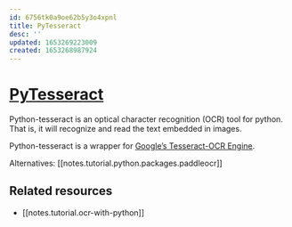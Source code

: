 ```yaml
---
id: 6756tk0a9oe62b5y3o4xpnl
title: PyTesseract
desc: ''
updated: 1653269223009
created: 1653268987924
---
```

# [PyTesseract](https://pypi.org/project/pytesseract/)

Python-tesseract is an optical character recognition (OCR) tool for python. That is, it will recognize and read the text embedded in images.

Python-tesseract is a wrapper for [Google’s Tesseract-OCR Engine](https://github.com/tesseract-ocr/tesseract).

Alternatives: [[notes.tutorial.python.packages.paddleocr]]

## Related resources

- [[notes.tutorial.ocr-with-python]]